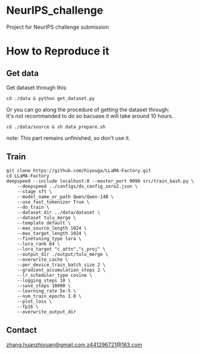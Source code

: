# NeurIPS_challenge
Project for NeurIPS challenge submission

# How to Reproduce it

## Get data

Get dataset through this:
```
cd ./data & python get_dataset.py
```

Or you can go along the procedure of getting the dataset through:  
It's not recommanded to do so bacuase it will take around 10 hours.
```
cd ./data/source & sh data_prepare.sh
```
note: This part remains unfinished, so don't use it.


## Train

```
git clone https://github.com/hiyouga/LLaMA-Factory.git
cd LLaMA-Factory
deepspeed --include localhost:0 --master_port 9090 src/train_bash.py \
    --deepspeed ../configs/ds_config_zero2.json \
    --stage sft \
    --model_name_or_path Qwen/Qwen-14B \
    --use_fast_tokenizer True \
    --do_train \
    --dataset_dir ../data/dataset \
    --dataset tulu_merge \
    --template default \
    --max_source_length 1024 \
    --max_target_length 1024 \
    --finetuning_type lora \
    --lora_rank 64 \
    --lora_target "c_attn","c_proj" \
    --output_dir ./output/tulu_merge \
    --overwrite_cache \
    --per_device_train_batch_size 2 \
    --gradient_accumulation_steps 2 \
    --lr_scheduler_type cosine \
    --logging_steps 10 \
    --save_steps 10000 \
    --learning_rate 5e-5 \
    --num_train_epochs 1.0 \
    --plot_loss \
    --fp16 \
    --overwrite_output_dir
```

## Contact 
zhang.huanzhiyuan@gmail.com,z441296721@163.com